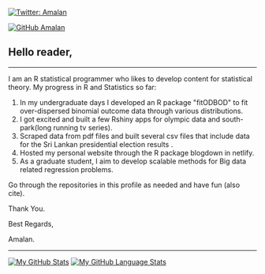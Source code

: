 [![Twitter: Amalan](https://img.shields.io/twitter/follow/Amalan_Con_Stat?style=social)](https://twitter.com/Amalan_Con_Stat)

[![GitHub Amalan](https://img.shields.io/github/followers/Amalan-ConStat?label=follow&style=social)](https://github.com/Amalan-ConStat)

## Hello reader, 
---

I am an R statistical programmer who likes to develop content for statistical theory. My progress in R and Statistics so far:
1. In my undergraduate days I developed an R package "fitODBOD" to fit over-dispersed binomial outcome data through various distributions. 
2. I got excited and built a few Rshiny apps for olympic data and south-park(long running tv series). 
3. Scraped data from pdf files and built several csv files that include data for the Sri Lankan presidential election results .
4. Hosted my personal website through the R package blogdown in netlify. 
5. As a graduate student, I aim to develop scalable methods for Big data related regression problems. 

Go through the repositories in this profile as needed and have fun (also cite).

Thank You.

Best Regards,

Amalan.

---

[![My GitHub Stats](https://github-readme-stats.vercel.app/api/?Amalan-ConStat=jasongaylord&count_private=true&theme=tokyonight&showicons=true)]()
[![My GitHub Language Stats](https://github-readme-stats.vercel.app/api/top-langs/?Amalan-ConStat=jasongaylord&langs_count=5&theme=tokyonight)]()
